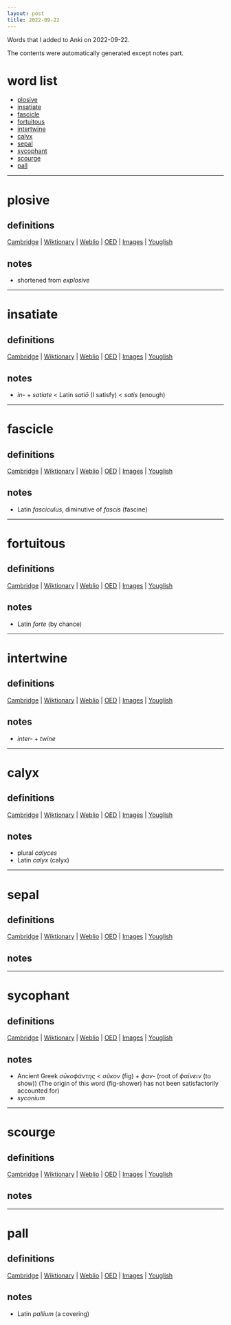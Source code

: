```yaml
---
layout: post
title: 2022-09-22
---
```


Words that I added to Anki on 2022-09-22.

The contents were automatically generated except notes part.
# word list
- [plosive](#plosive)
- [insatiate](#insatiate)
- [fascicle](#fascicle)
- [fortuitous](#fortuitous)
- [intertwine](#intertwine)
- [calyx](#calyx)
- [sepal](#sepal)
- [sycophant](#sycophant)
- [scourge](#scourge)
- [pall](#pall)

---

# plosive
## definitions
[Cambridge](https://dictionary.cambridge.org/us/dictionary/english/plosive)
|
[Wiktionary](https://en.wiktionary.org/wiki/plosive#English)
|
[Weblio](https://ejje.weblio.jp/content_find?query=plosive&searchType=exact)
|
[OED](https://www.oed.com/search?q=plosive)
|
[Images](https://www.google.com/search?tbm=isch&q=plosive)
|
[Youglish](https://youglish.com/pronounce/plosive/english/us)

## notes
- shortened from *explosive*

---

# insatiate
## definitions
[Cambridge](https://dictionary.cambridge.org/us/dictionary/english/insatiate)
|
[Wiktionary](https://en.wiktionary.org/wiki/insatiate#English)
|
[Weblio](https://ejje.weblio.jp/content_find?query=insatiate&searchType=exact)
|
[OED](https://www.oed.com/search?q=insatiate)
|
[Images](https://www.google.com/search?tbm=isch&q=insatiate)
|
[Youglish](https://youglish.com/pronounce/insatiate/english/us)

## notes
- *in-* + *satiate* &lt; Latin *satiō* (I satisfy) &lt; *satis* (enough)

---

# fascicle
## definitions
[Cambridge](https://dictionary.cambridge.org/us/dictionary/english/fascicle)
|
[Wiktionary](https://en.wiktionary.org/wiki/fascicle#English)
|
[Weblio](https://ejje.weblio.jp/content_find?query=fascicle&searchType=exact)
|
[OED](https://www.oed.com/search?q=fascicle)
|
[Images](https://www.google.com/search?tbm=isch&q=fascicle)
|
[Youglish](https://youglish.com/pronounce/fascicle/english/us)

## notes
- Latin *fasciculus*, diminutive of *fascis* (fascine)

---

# fortuitous
## definitions
[Cambridge](https://dictionary.cambridge.org/us/dictionary/english/fortuitous)
|
[Wiktionary](https://en.wiktionary.org/wiki/fortuitous#English)
|
[Weblio](https://ejje.weblio.jp/content_find?query=fortuitous&searchType=exact)
|
[OED](https://www.oed.com/search?q=fortuitous)
|
[Images](https://www.google.com/search?tbm=isch&q=fortuitous)
|
[Youglish](https://youglish.com/pronounce/fortuitous/english/us)

## notes
- Latin *forte* (by chance)

---

# intertwine
## definitions
[Cambridge](https://dictionary.cambridge.org/us/dictionary/english/intertwine)
|
[Wiktionary](https://en.wiktionary.org/wiki/intertwine#English)
|
[Weblio](https://ejje.weblio.jp/content_find?query=intertwine&searchType=exact)
|
[OED](https://www.oed.com/search?q=intertwine)
|
[Images](https://www.google.com/search?tbm=isch&q=intertwine)
|
[Youglish](https://youglish.com/pronounce/intertwine/english/us)

## notes
- *inter-* + *twine*

---

# calyx
## definitions
[Cambridge](https://dictionary.cambridge.org/us/dictionary/english/calyx)
|
[Wiktionary](https://en.wiktionary.org/wiki/calyx#English)
|
[Weblio](https://ejje.weblio.jp/content_find?query=calyx&searchType=exact)
|
[OED](https://www.oed.com/search?q=calyx)
|
[Images](https://www.google.com/search?tbm=isch&q=calyx)
|
[Youglish](https://youglish.com/pronounce/calyx/english/us)

## notes
- plural *calyces*
- Latin *calyx* (calyx)

---

# sepal
## definitions
[Cambridge](https://dictionary.cambridge.org/us/dictionary/english/sepal)
|
[Wiktionary](https://en.wiktionary.org/wiki/sepal#English)
|
[Weblio](https://ejje.weblio.jp/content_find?query=sepal&searchType=exact)
|
[OED](https://www.oed.com/search?q=sepal)
|
[Images](https://www.google.com/search?tbm=isch&q=sepal)
|
[Youglish](https://youglish.com/pronounce/sepal/english/us)

## notes

---

# sycophant
## definitions
[Cambridge](https://dictionary.cambridge.org/us/dictionary/english/sycophant)
|
[Wiktionary](https://en.wiktionary.org/wiki/sycophant#English)
|
[Weblio](https://ejje.weblio.jp/content_find?query=sycophant&searchType=exact)
|
[OED](https://www.oed.com/search?q=sycophant)
|
[Images](https://www.google.com/search?tbm=isch&q=sycophant)
|
[Youglish](https://youglish.com/pronounce/sycophant/english/us)

## notes
- Ancient Greek *σῡκοϕάντης* &lt; *σῦκον* (fig) + *ϕαν-* (root of *ϕαίνειν* (to show)) (The origin of this word (fig-shower) has not been satisfactorily accounted for)
- *syconium*

---

# scourge
## definitions
[Cambridge](https://dictionary.cambridge.org/us/dictionary/english/scourge)
|
[Wiktionary](https://en.wiktionary.org/wiki/scourge#English)
|
[Weblio](https://ejje.weblio.jp/content_find?query=scourge&searchType=exact)
|
[OED](https://www.oed.com/search?q=scourge)
|
[Images](https://www.google.com/search?tbm=isch&q=scourge)
|
[Youglish](https://youglish.com/pronounce/scourge/english/us)

## notes

---

# pall
## definitions
[Cambridge](https://dictionary.cambridge.org/us/dictionary/english/pall)
|
[Wiktionary](https://en.wiktionary.org/wiki/pall#English)
|
[Weblio](https://ejje.weblio.jp/content_find?query=pall&searchType=exact)
|
[OED](https://www.oed.com/search?q=pall)
|
[Images](https://www.google.com/search?tbm=isch&q=pall)
|
[Youglish](https://youglish.com/pronounce/pall/english/us)

## notes
- Latin *pallium* (a covering)

